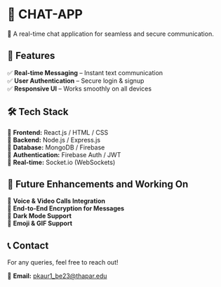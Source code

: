 # 💬 CHAT-APP  
🚀 A real-time chat application for seamless and secure communication.  

## 🌟 Features  
✅ **Real-time Messaging** – Instant text communication  
✅ **User Authentication** – Secure login & signup  
✅ **Responsive UI** – Works smoothly on all devices  

## 🛠 Tech Stack  
🔹 **Frontend:** React.js / HTML / CSS  
🔹 **Backend:** Node.js / Express.js  
🔹 **Database:** MongoDB / Firebase  
🔹 **Authentication:** Firebase Auth / JWT  
🔹 **Real-time:** Socket.io (WebSockets)  

## 🚀 Future Enhancements and Working On  
🔹 **Voice & Video Calls Integration**  
🔹 **End-to-End Encryption for Messages**  
🔹 **Dark Mode Support**  
🔹 **Emoji & GIF Support**  

## 📞 Contact  
For any queries, feel free to reach out!  

📧 **Email:** [pkaur1_be23@thapar.edu](mailto:pkaur1_be23@thapar.edu)  
